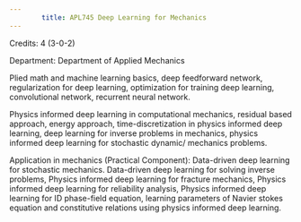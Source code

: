 ```yaml
---
        title: APL745 Deep Learning for Mechanics
---
```

Credits: 4 (3-0-2)

Department: Department of Applied Mechanics

Plied math and machine learning basics, deep feedforward network, regularization for deep learning, optimization for training deep learning, convolutional network, recurrent neural network.

Physics informed deep learning in computational mechanics, residual based approach, energy approach, time-discretization in physics informed deep learning, deep learning for inverse problems in mechanics, physics informed deep learning for stochastic dynamic/ mechanics problems.

Application in mechanics (Practical Component): Data-driven deep learning for stochastic mechanics. Data-driven deep learning for solving inverse problems, Physics informed deep learning for fracture mechanics, Physics informed deep learning for reliability analysis, Physics informed deep learning for ID phase-field equation, learning parameters of Navier stokes equation and constitutive relations using physics informed deep learning.